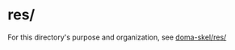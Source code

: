 # res/

For this directory's purpose and organization, see [doma-skel/res/](https://github.com/rajive/doma-skel/blob/master/res/README.md)
